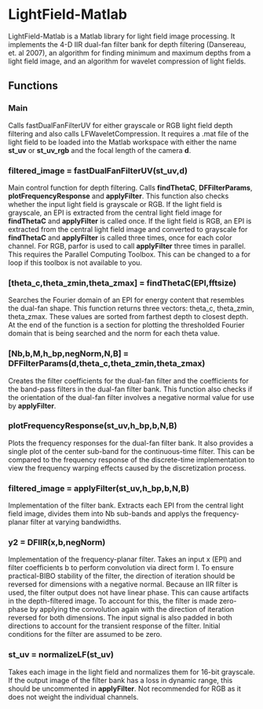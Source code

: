 # LightField-Matlab
LightField-Matlab is a Matlab library for light field image processing. It implements the 4-D IIR dual-fan filter bank for depth filtering (Dansereau, et. al 2007), an algorithm for finding minimum and maximum depths from a light field image, and an algorithm for wavelet compression of light fields.

## Functions

### Main
Calls fastDualFanFilterUV for either grayscale or RGB light field depth filtering and also calls LFWaveletCompression. It requires a .mat file of the light field to be loaded into the Matlab workspace with either the name **st_uv** or **st_uv_rgb** and the focal length of the camera **d**.

### filtered_image = fastDualFanFilterUV(st_uv,d)
Main control function for depth filtering. Calls **findThetaC**, **DFFilterParams**, **plotFrequencyResponse** and **applyFilter**. This function also checks whether the input light field is grayscale or RGB. If the light field is grayscale, an EPI is extracted from the central light field image for **findThetaC** and **applyFilter** is called once. If the light field is RGB, an EPI is extracted from the central light field image and converted to grayscale for **findThetaC** and **applyFilter** is called three times, once for each color channel. For RGB, parfor is used to call **applyFilter** three times in parallel. This requires the Parallel Computing Toolbox. This can be changed to a for loop if this toolbox is not available to you.

### [theta_c,theta_zmin,theta_zmax] = findThetaC(EPI,fftsize)
Searches the Fourier domain of an EPI for energy content that resembles the dual-fan shape. This function returns three vectors: theta_c, theta_zmin, theta_zmax. These values are sorted from farthest depth to closest depth. At the end of the function is a section for plotting the thresholded Fourier domain that is being searched and the norm for each theta value.

### [Nb,b,M,h_bp,negNorm,N,B] = DFFilterParams(d,theta_c,theta_zmin,theta_zmax)
Creates the filter coefficients for the dual-fan filter and the coefficients for the band-pass filters in the dual-fan filter bank. This function also checks if the orientation of the dual-fan filter involves a negative normal value for use by **applyFilter**.

### plotFrequencyResponse(st_uv,h_bp,b,N,B)
Plots the frequency responses for the dual-fan filter bank. It also provides a single plot of the center sub-band for the continuous-time filter. This can be compared to the frequency response of the discrete-time implementation to view the frequency warping effects caused by the discretization process.

### filtered_image = applyFilter(st_uv,h_bp,b,N,B)
Implementation of the filter bank. Extracts each EPI from the central light field image, divides them into Nb sub-bands and applys the frequency-planar filter at varying bandwidths.

### y2 = DFIIR(x,b,negNorm)
Implementation of the frequency-planar filter. Takes an input x (EPI) and filter coefficients b to perform convolution via direct form I. To ensure practical-BIBO stability of the filter, the direction of iteration should be reversed for dimensions with a negative normal. Because an IIR filter is used, the filter output does not have linear phase. This can cause artifacts in the depth-filtered image. To account for this, the filter is made zero-phase by applying the convolution again with the direction of iteration reversed for both dimensions. The input signal is also padded in both directions to account for the transient response of the filter. Initial conditions for the filter are assumed to be zero.

### st_uv = normalizeLF(st_uv)
Takes each image in the light field and normalizes them for 16-bit grayscale. If the output image of the filter bank has a loss in dynamic range, this should be uncommented in **applyFilter**. Not recommended for RGB as it does not weight the individual channels.
